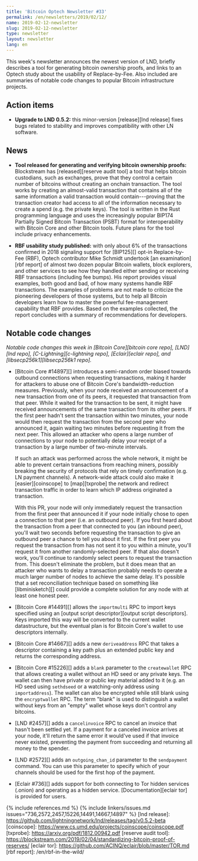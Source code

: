 ```yaml
---
title: 'Bitcoin Optech Newsletter #33'
permalink: /en/newsletters/2019/02/12/
name: 2019-02-12-newsletter
slug: 2019-02-12-newsletter
type: newsletter
layout: newsletter
lang: en
---
```

This week's newsletter announces the newest version of LND, briefly
describes a tool for generating bitcoin ownership proofs, and links to an
Optech study about the usability of Replace-by-Fee.  Also included are
summaries of notable code changes to popular Bitcoin infrastructure
projects.

## Action items

- **Upgrade to LND 0.5.2:** this minor-version [release][lnd release]
  fixes bugs related to stability and improves compatibility with other
  LN software.

## News

- **Tool released for generating and verifying bitcoin ownership
  proofs:** Blockstream has [released][reserve audit tool] a tool that
  helps bitcoin custodians, such as exchanges, prove that they control a
  certain number of bitcoins without creating an onchain transaction.
  The tool works by creating an almost-valid transaction that contains
  all of the same information a valid transaction would
  contain---proving that the transaction creator had access to all of
  the information necessary to create a spend (e.g. the private keys).
  The tool is written in the Rust programming language and uses the
  increasingly popular BIP174 Partially Signed Bitcoin Transaction
  (PSBT) format for interoperability with Bitcoin Core and other Bitcoin
  tools.  Future plans for the tool include privacy enhancements.

- **RBF usability study published:** with only about 6% of the
  transactions confirmed in 2018 signaling support for [BIP125][] opt-in
  Replace-by-Fee (RBF), Optech contributor Mike Schmidt undertook [an
  examination][rbf report] of almost two dozen popular Bitcoin wallets,
  block explorers, and other services to see how they handled either
  sending or receiving RBF transactions (including fee bumps).  His
  report provides visual examples, both good and bad, of how many systems handle RBF
  transactions.  The examples of problems are not made to criticize the pioneering developers of
  those systems, but to help all Bitcoin developers learn how to master
  the powerful fee-management capability that RBF provides.
  Based on the examples collected, the report
  concludes with a summary of recommendations for developers.

## Notable code changes

*Notable code changes this week in [Bitcoin Core][bitcoin core repo], [LND][lnd repo], [C-Lightning][c-lightning repo],
[Eclair][eclair repo], and [libsecp256k1][libsecp256k1 repo].*

- [Bitcoin Core #14897][] introduces a semi-random order biased towards
  outbound connections when requesting transactions, making it harder
  for attackers to abuse one of Bitcoin Core's bandwidth-reduction
  measures.  Previously, when your node received an announcement of a
  new transaction from one of its peers, it requested that transaction
  from that peer.  While it waited for the transaction to be sent, it
  might have received announcements of the same transaction from its
  other peers.  If the first peer hadn't sent the transaction within two
  minutes, your node would then request the transaction from the second
  peer who announced it, again waiting two minutes before requesting it
  from the next peer.  This allowed an attacker who opens a large number
  of connections to your node to potentially delay your receipt of a
  transaction by a large number of two-minute intervals.

    If such an attack was performed across the whole network, it might
    be able to prevent certain transactions from reaching miners,
    possibly breaking the security of protocols that rely on timely
    confirmation (e.g. LN payment channels).  A network-wide attack
    could also make it [easier][coinscope] to [map][txprobe] the network
    and redirect transaction traffic in order to learn which IP address
    originated a transaction.

    With this PR, your node will only immediately request the
    transaction from the first peer that announced it if your node
    initially chose to open a connection to that peer (i.e. an outbound
    peer).  If you first heard about the transaction from a peer that
    connected to you (an inbound peer), you'll wait two seconds before
    requesting the transaction to give an outbound peer a chance to tell
    you about it first.  If the first peer you request the transaction
    from has not sent it to you within a minute, you'll request it from
    another randomly-selected peer.  If that also doesn't work, you'll
    continue to randomly select peers to request the transaction from.
    This doesn't eliminate the problem, but it does mean that
    an attacker who wants to delay a transaction probably needs to
    operate a much larger number of nodes to achieve the same delay.
    It's possible that a set reconciliation technique based on something
    like [libminisketch][] could provide a complete solution for any
    node with at least one honest peer.

- [Bitcoin Core #14491][] allows the `importmulti` RPC to import keys
  specified using an [output script descriptor][output script
  descriptors].  Keys imported this way will be converted to the current
  wallet datastructure, but the eventual plan is for Bitcoin Core's
  wallet to use descriptors internally.

- [Bitcoin Core #14667][] adds a new `deriveaddress` RPC that takes a
  descriptor containing a key path plus an extended public key and
  returns the corresponding address.

- [Bitcoin Core #15226][] adds a `blank` parameter to the `createwallet`
  RPC that allows creating a wallet without an HD seed or any private
  keys.  The wallet can then have private or public key material added
  to it (e.g. an HD seed using `sethdseed` or a watching-only address
  using `importaddress`).  The wallet can also be encrypted while still
  blank using the `encryptwallet` RPC.  The term "blank" is used to
  distinguish a wallet without keys from an "empty" wallet whose keys
  don't control any bitcoins.

- [LND #2457][] adds a `cancelinvoice` RPC to cancel an invoice that
  hasn't been settled yet.  If a payment for a canceled invoice arrives
  at your node, it'll return the same error it would've used if that
  invoice never existed, preventing the payment from succeeding and
  returning all money to the spender.

- [LND #2572][] adds an `outgoing_chan_id` parameter to the `sendpayment`
  command.  You can use this parameter to specify which of your channels
  should be used for the first hop of the payment.

- [Eclair #736][] adds support for both connecting to Tor hidden
  services (.onion) and operating as a hidden service.
  [Documentation][eclair tor] is provided for users.

{% include references.md %}
{% include linkers/issues.md issues="736,2572,2457,15226,14491,14667,14897" %}
[lnd release]: https://github.com/lightningnetwork/lnd/releases/tag/v0.5.2-beta
[coinscope]: https://www.cs.umd.edu/projects/coinscope/coinscope.pdf
[txprobe]: https://arxiv.org/pdf/1812.00942.pdf
[reserve audit tool]: https://blockstream.com/2019/02/04/standardizing-bitcoin-proof-of-reserves/
[eclair tor]: https://github.com/ACINQ/eclair/blob/master/TOR.md
[rbf report]: /en/rbf-in-the-wild/
